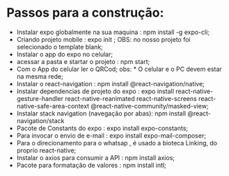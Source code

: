 # Passos para a construção:

  * Instalar expo globalmente na sua maquina : npm install -g expo-cli;
  * Criando projeto mobile                   : expo init <nomeProjeto>;
    OBS: no nosso projeto foi selecionado o template blank;
  * Instalar o app do expo no celular;
  * acessar a pasta e startar o projeto      : npm start;
  * Com o App do celular ler o QRCod;
     obs: * O celular e o PC devem estar na mesma rede;
  * Instalar o react-navigation              : npm install @react-navigation/native;
  * Instalar dependencias de projeto do expo : expo install react-native-gesture-handler react-native-reanimated react-native-screens react-native-safe-area-context @react-native-community/masked-view;
  * Instalar stack navigation (navegação por abas): npm install @react-navigation/stack
  * Pacote de Constants do expo              : expo install expo-constants;
  * Para invocar o envio de e-mail           : expo install expo-mail-composer;
  * Para o direcionamento para o whatsap , é usado a bioteca Linking, do proprio react-native;
  * Instalar o axios para consumir a API     : npm install axios;
  * Pacote para formatação de valores        : npm install intl;